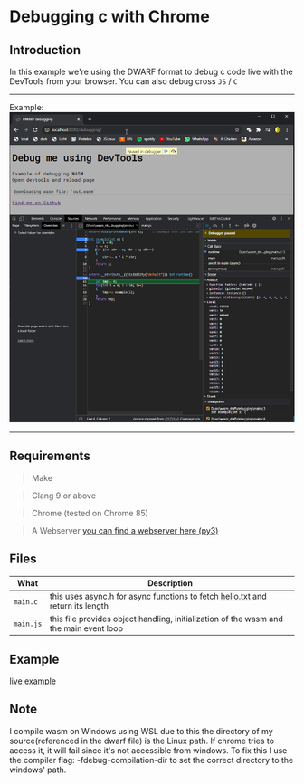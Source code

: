 # Debugging c with Chrome

## Introduction 

In this example we're using the DWARF format to debug c code live with the DevTools from your browser.
You can also debug cross `JS` / `C`

---

Example: ![Example](example.png)

---

## Requirements

> Make

> Clang 9 or above

> Chrome (tested on Chrome 85)

> A Webserver [you can find a webserver here (py3)](../server4.py)

## Files

What|Description
--------|-----------
`main.c` | this uses async.h for async functions to fetch [hello.txt](hello.txt) and return its length
`main.js` | this file provides object handling, initialization of the wasm and the main event loop
## Example

[live example](https://k0in.github.io/wasm_stuff/debugging/index.html)

## Note

I compile wasm on Windows using WSL due to this the directory of my source(referenced in the dwarf file) is the Linux path.
If chrome tries to access it, it will fail since it's not accessible from windows.
To fix this I use the compiler flag: -fdebug-compilation-dir to set the correct directory to the windows' path.